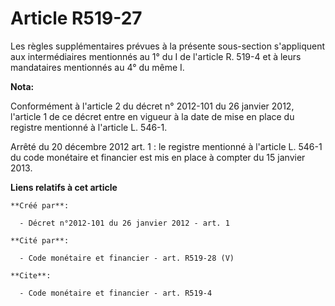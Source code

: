 # Article R519-27

Les règles supplémentaires prévues à la présente sous-section s'appliquent aux intermédiaires mentionnés au 1° du I de
l'article R. 519-4 et à leurs mandataires mentionnés au 4° du même I.

**Nota:**

Conformément à l'article 2 du décret n° 2012-101 du 26 janvier 2012, l'article 1 de ce décret entre en vigueur à la date de
mise en place du registre mentionné à l'article L. 546-1. 

Arrêté du 20 décembre 2012 art. 1 : le registre mentionné à l'article L. 546-1 du code monétaire et financier est  mis en
place  à compter du 15 janvier 2013.

**Liens relatifs à cet article**

	**Créé par**:

	  - Décret n°2012-101 du 26 janvier 2012 - art. 1

	**Cité par**:

	  - Code monétaire et financier - art. R519-28 (V)

	**Cite**:

	  - Code monétaire et financier - art. R519-4
